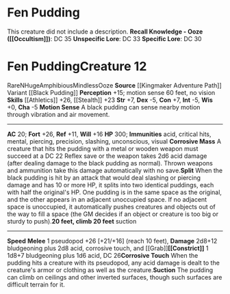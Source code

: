 ﻿---
ac: '20'
alignment: N
all_resistance: null
burrow_speed: null
charisma: '-5'
climb_speed: null
constitution: '+7'
creature_ability:
- 20 feet
- climb 20 feet
- Constrict
- Corrosive Mass
- Corrosive Touch
- Motion Sense
- Split
- ''
- Suction
creature_family: null
description: 'This creature did not include a description.<br/><br/><b><u>Recall Knowledge
  - Ooze</u> ( [[DATABASE/skill/Occultism|Occultism]] )</b>: DC 35<br/><b><u>Unspecific
  Lore</u></b>: DC 33<br/><b><u>Specific Lore</u></b>: DC 30'
dexterity: '-5'
element: null
fly_speed: null
fortitude: '+26'
hardness: null
hp: '300'
id: '2316'
immunity:
- acid
- critical hits
- mental
- piercing
- precision
- slashing
- unconscious
- visual
intelligence: '-5'
land_speed: null
language: null
level: '12'
max_speed: null
name: Fen Pudding
perception: '+15'
rarity: Rare
reflex: '+11'
resistance: null
rus_type_level: null
school: null
sense:
- motion sense 60 feet
- no vision
size: Huge
skill:
- '[[DATABASE/skill/Athletics|Athletics]] +26'
- '[[DATABASE/skill/Stealth|Stealth]] +23'
source: '[[DATABASE/source/Kingmaker Adventure Path|Kingmaker Adventure Path]]'
speed: null
spell: null
strength: '+7'
strength_req: '7'
strongest_save:
- Fortitude
swim_speed: null
trait:
- '[[DATABASE/trait/Amphibious|Amphibious]]'
- '[[DATABASE/trait/Mindless|Mindless]]'
- '[[DATABASE/trait/Ooze|Ooze]]'
- '[[DATABASE/trait/Rare|Rare]]'
type: Creature
vision: null
weakest_save:
- Reflex
weakness: null
will: '+16'
wisdom: '+0'

---
# Fen Pudding

This creature did not include a description.
**Recall Knowledge - Ooze ([[Occultism]])**: DC 35
**Unspecific Lore**: DC 33
**Specific Lore**: DC 30

# Fen Pudding<span class="item-type">Creature 12</span>

<span class="trait-rare item-trait">Rare</span><span class="trait-alignment item-trait">N</span><span class="trait-size item-trait">Huge</span><span class="item-trait">Amphibious</span><span class="item-trait">Mindless</span><span class="item-trait">Ooze</span>
**Source** [[Kingmaker Adventure Path]]
Variant [[Black Pudding]]
**Perception** +15; motion sense 60 feet, no vision
**Skills** [[Athletics]] +26, [[Stealth]] +23
**Str** +7, **Dex** -5, **Con** +7, **Int** -5, **Wis** +0, **Cha** -5
**Motion Sense** A black pudding can sense nearby motion through vibration and air movement.

---
**AC** 20; **Fort** +26, **Ref** +11, **Will** +16
**HP** 300; **Immunities** acid, critical hits, mental, piercing, precision, slashing, unconscious, visual
<span class="in-box-ability">**Corrosive Mass** A creature that hits the pudding with a metal or wooden weapon must succeed at a DC 22 Reflex save or the weapon takes 2d6 acid damage (after dealing damage to the black pudding as normal). Thrown weapons and ammunition take this damage automatically with no save.</span><span class="in-box-ability">**Split** When the black pudding is hit by an attack that would deal slashing or piercing damage and has 10 or more HP, it splits into two identical puddings, each with half the original's HP. One pudding is in the same space as the original, and the other appears in an adjacent unoccupied space. If no adjacent space is unoccupied, it automatically pushes creatures and objects out of the way to fill a space (the GM decides if an object or creature is too big or sturdy to push).</span><span class="in-box-ability">**20 feet, climb 20 feet** suction</span>

---
**Speed** 
<span class="in-box-ability">**Melee** <span class="action-icon">1</span> pseudopod +26 [+21/+16] (reach 10 feet), **Damage** 2d8+12 bludgeoning plus 2d8 acid, corrosive touch, and [[Grab]]</span><span class="in-box-ability">**[[Constrict]]** <span class="action-icon">1</span> 1d8+7 bludgeoning plus 1d6 acid, DC 26</span><span class="in-box-ability">**Corrosive Touch** When the pudding hits a creature with its pseudopod, any acid damage is dealt to the creature's armor or clothing as well as the creature.</span><span class="in-box-ability">**Suction** The pudding can climb on ceilings and other inverted surfaces, though such surfaces are difficult terrain for it.</span>